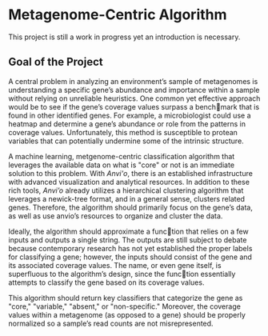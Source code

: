 # Metagenome-Centric Algorithm
This project is still a work in progress yet an introduction is necessary.

## Goal of the Project
A central problem in analyzing an environment’s
sample of metagenomes is understanding a specific
gene’s abundance and importance within a sample without relying on unreliable heuristics. One common yet effective approach would be to
see if the gene’s coverage values surpass a benchmark that is found in other identified genes. For
example, a microbiologist could use a heatmap and
determine a gene’s abundance or role from the patterns in coverage values. Unfortunately, this method is susceptible to protean variables that can potentially undermine some of the intrinsic structure.

A machine learning, metgenome-centric classification algorithm that leverages the available data on what is "core" or not is an immediate solution to this problem. With _Anvi'o_, there is an established infrastructure with advanced visualization and analytical resources. In addition to these rich tools, _Anvi’o_ already utilizes a hierarchical
clustering algorithm that leverages a newick-tree format, and in a general sense, clusters related genes. Therefore, the algorithm should primarily focus on the gene’s data, as well as use anvio’s resources to organize and cluster the data.

Ideally, the algorithm should approximate a function that relies on a few inputs and outputs a single string. The outputs are still subject to debate because contemporary research has not yet established the
proper labels for classifying a gene; however, the
inputs should consist of the gene and its associated
coverage values. The name, or even gene itself, is
superfluous to the algorithm’s design, since the function essentially attempts to classify the gene based on its coverage values.

This algorithm should return key classifiers that categorize the gene as "core," "variable," "absent," or "non-specific." Moreover, the coverage values within a metagenome (as opposed to
a gene) should be properly normalized so a sample’s read counts are not misrepresented.

